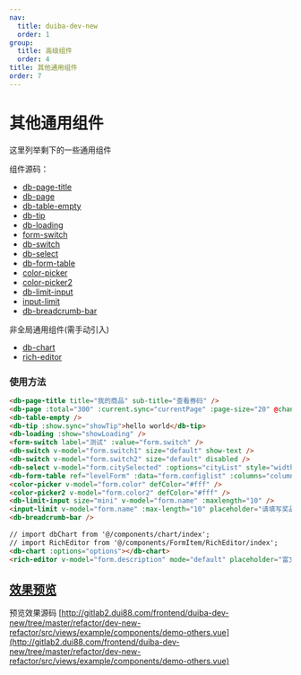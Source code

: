 ```yaml
---
nav:
  title: duiba-dev-new
  order: 1
group:
  title: 高级组件
  order: 4
title: 其他通用组件
order: 7
---
```


# 其他通用组件

这里列举剩下的一些通用组件


组件源码： 
- [db-page-title](http://gitlab2.dui88.com/frontend/duiba-dev-new/blob/master/refactor/dev-new-refactor/src/components/others/PageTitle.vue)
- [db-page](http://gitlab2.dui88.com/frontend/duiba-dev-new/blob/master/refactor/dev-new-refactor/src/components/basic/components/page/page.vue)
- [db-table-empty](http://gitlab2.dui88.com/frontend/duiba-dev-new/blob/master/refactor/dev-new-refactor/src/components/others/TableEmpty.vue)
- [db-tip](http://gitlab2.dui88.com/frontend/duiba-dev-new/blob/master/refactor/dev-new-refactor/src/components/others/Tip.vue)
- [db-loading](http://gitlab2.dui88.com/frontend/duiba-dev-new/blob/master/refactor/dev-new-refactor/src/components/others/Loading.vue)
- [form-switch](http://gitlab2.dui88.com/frontend/duiba-dev-new/blob/master/refactor/dev-new-refactor/src/components/FormItem/Switch/index.vue)
- [db-switch](http://gitlab2.dui88.com/frontend/duiba-dev-new/blob/master/refactor/dev-new-refactor/src/components/basic/components/switch/switch.vue)
- [db-select](http://gitlab2.dui88.com/frontend/duiba-dev-new/blob/master/refactor/dev-new-refactor/src/components/basic/components/select/select.vue)
- [db-form-table](http://gitlab2.dui88.com/frontend/duiba-dev-new/blob/master/refactor/dev-new-refactor/src/components/FormItem/FormTable/index.vue)
- [color-picker](http://gitlab2.dui88.com/frontend/duiba-dev-new/blob/master/refactor/dev-new-refactor/src/components/FormItem/ColorPicker/ColorPicker.vue)
- [color-picker2](http://gitlab2.dui88.com/frontend/duiba-dev-new/blob/master/refactor/dev-new-refactor/src/components/FormItem/ColorPicker/ColorPicker2.vue)
- [db-limit-input](http://gitlab2.dui88.com/frontend/duiba-dev-new/blob/master/refactor/dev-new-refactor/src/components/FormItem/Input/limitInput.vue)
- [input-limit](http://gitlab2.dui88.com/frontend/duiba-dev-new/blob/master/refactor/dev-new-refactor/src/components/FormItem/Input/inputLimit.vue)
- [db-breadcrumb-bar](http://gitlab2.dui88.com/frontend/duiba-dev-new/blob/master/refactor/dev-new-refactor/src/components/others/breadcrumbBar.vue)

非全局通用组件(需手动引入)
- [db-chart](http://gitlab2.dui88.com/frontend/duiba-dev-new/blob/master/refactor/dev-new-refactor/src/components/chart/index.vue)
- [rich-editor](http://gitlab2.dui88.com/frontend/duiba-dev-new/blob/master/refactor/dev-new-refactor/src/components/FormItem/RichEditor/index.vue)

### 使用方法

```html
<db-page-title title="我的商品" sub-title="查看券码" />
<db-page :total="300" :current.sync="currentPage" :page-size="20" @change="pageChange" />
<db-table-empty />
<db-tip :show.sync="showTip">hello world</db-tip>
<db-loading :show="showLoading" />
<form-switch label="测试" :value="form.switch" />
<db-switch v-model="form.switch1" size="default" show-text />
<db-switch v-model="form.switch2" size="default" disabled />
<db-select v-model="form.citySelected" :options="cityList" style="width:140px" placeholder="哈哈哈" />
<db-form-table ref="levelForm" :data="form.configlist" :columns="columns" max-height="560" />
<color-picker v-model="form.color" defColor="#fff" />
<color-picker2 v-model="form.color2" defColor="#fff" />
<db-limit-input size="mini" v-model="form.name" :maxlength="10" />
<input-limit v-model="form.name" :max-length="10" placeholder="请填写奖品名称" />
<db-breadcrumb-bar />
 
// import dbChart from '@/components/chart/index';
// import RichEditor from '@/components/FormItem/RichEditor/index';
<db-chart :options="options"></db-chart>
<rich-editor v-model="form.description" mode="default" placeholder="富文本编辑器示例"></rich-editor>
```

## [效果预览](https://hd.dlp.duiba.com.cn/static/index/new?appId=1#/example?active=5)

预览效果源码 [http://gitlab2.dui88.com/frontend/duiba-dev-new/tree/master/refactor/dev-new-refactor/src/views/example/components/demo-others.vue](http://gitlab2.dui88.com/frontend/duiba-dev-new/tree/master/refactor/dev-new-refactor/src/views/example/components/demo-others.vue)

